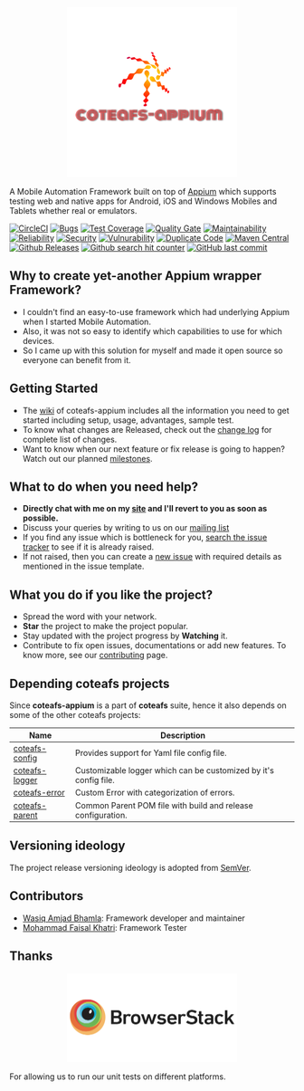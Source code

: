 <p align="center">
  <img src="./coteafs-appium.png" width=300 padding=10 />
</p>

A Mobile Automation Framework built on top of [Appium][] which supports testing web and native apps for Android, iOS and Windows Mobiles and Tablets whether real or emulators.

[![CircleCI](https://circleci.com/gh/WasiqB/coteafs-appium.svg?style=svg)](https://circleci.com/gh/WasiqB/coteafs-appium)
[![Bugs](https://sonarcloud.io/api/project_badges/measure?project=com.github.wasiqb.coteafs%3Aappium&metric=bugs)](https://sonarcloud.io/project/issues?id=com.github.wasiqb.coteafs%3Aappium&resolved=false)
[![Test Coverage](https://sonarcloud.io/api/project_badges/measure?project=com.github.wasiqb.coteafs%3Aappium&metric=coverage)](https://sonarcloud.io/component_measures?id=com.github.wasiqb.coteafs%3Aappium&metric=Coverage)
[![Quality Gate](https://sonarcloud.io/api/project_badges/measure?project=com.github.wasiqb.coteafs%3Aappium&metric=alert_status)](https://sonarcloud.io/dashboard?id=com.github.wasiqb.coteafs%3Aappium)
[![Maintainability](https://sonarcloud.io/api/project_badges/measure?project=com.github.wasiqb.coteafs%3Aappium&metric=sqale_rating)](https://sonarcloud.io/component_measures?id=com.github.wasiqb.coteafs%3Aappium&metric=Maintainability)
[![Reliability](https://sonarcloud.io/api/project_badges/measure?project=com.github.wasiqb.coteafs%3Aappium&metric=reliability_rating)](https://sonarcloud.io/component_measures?id=com.github.wasiqb.coteafs%3Aappium&metric=Reliability)
[![Security](https://sonarcloud.io/api/project_badges/measure?project=com.github.wasiqb.coteafs%3Aappium&metric=security_rating)](https://sonarcloud.io/component_measures?id=com.github.wasiqb.coteafs%3Aappium&metric=Security)
[![Vulnurability](https://sonarcloud.io/api/project_badges/measure?project=com.github.wasiqb.coteafs%3Aappium&metric=vulnerabilities)](https://sonarcloud.io/component_measures?id=com.github.wasiqb.coteafs%3Aappium&metric=new_vulnerabilities)
[![Duplicate Code](https://sonarcloud.io/api/project_badges/measure?project=com.github.wasiqb.coteafs%3Aappium&metric=duplicated_lines_density)](https://sonarcloud.io/component_measures?id=com.github.wasiqb.coteafs%3Aappium&metric=Duplications)
[![Maven Central](https://img.shields.io/maven-central/v/com.github.wasiqb.coteafs/appium.svg)][maven]
[![Github Releases](https://img.shields.io/github/downloads/WasiqB/coteafs-appium/total.svg)](https://github.com/WasiqB/coteafs-appium/releases)
[![Github search hit counter](https://img.shields.io/github/search/WasiqB/coteafs-appium/goto.svg)](https://github.com/WasiqB/coteafs-appium)
[![GitHub last commit](https://img.shields.io/github/last-commit/WasiqB/coteafs-appium.svg)](https://github.com/WasiqB/coteafs-appium)

## Why to create yet-another Appium wrapper Framework?
* I couldn't find an easy-to-use framework which had underlying Appium when I started Mobile Automation.
* Also, it was not so easy to identify which capabilities to use for which devices.
* So I came up with this solution for myself and made it open source so everyone can benefit from it.

## Getting Started
* The [wiki][] of coteafs-appium includes all the information you need to get started including setup, usage, advantages, sample test.
* To know what changes are Released, check out the [change log][] for complete list of changes.
* Want to know when our next feature or fix release is going to happen? Watch out our planned [milestones][].

## What to do when you need help?
* **Directly chat with me on my [site][] and I'll revert to you as soon as possible.**
* Discuss your queries by writing to us on our [mailing list][]
* If you find any issue which is bottleneck for you, [search the issue tracker][] to see if it is already raised.
* If not raised, then you can create a [new issue][] with required details as mentioned in the issue template.

## What you do if you like the project?
* Spread the word with your network.
* **Star** the project to make the project popular.
* Stay updated with the project progress by **Watching** it.
* Contribute to fix open issues, documentations or add new features. To know more, see our [contributing][] page.

## Depending coteafs projects
Since **coteafs-appium** is a part of **coteafs** suite, hence it also depends on some of the other coteafs projects:

Name | Description
-----|------------
[coteafs-config][] | Provides support for Yaml file config file.
[coteafs-logger][] | Customizable logger which can be customized by it's config file.
[coteafs-error][] | Custom Error with categorization of errors.
[coteafs-parent][] | Common Parent POM file with build and release configuration.

## Versioning ideology
The project release versioning ideology is adopted from [SemVer][semver].

## Contributors
* [Wasiq Amjad Bhamla][dev]: Framework developer and maintainer
* [Mohammad Faisal Khatri][tester]: Framework Tester

## Thanks

<p align="center">
  <a href="http://browserstack.com">
    <img src="./browserstack-logo-600x315.png" width=300 />
  </a>
</p>
For allowing us to run our unit tests on different platforms.

[wiki]: https://wasiqb.github.io/coteafs/appium/intro/
[unit tests]: https://github.com/WasiqB/coteafs-appium/tree/master/src/test
[site]: https://wasiqb.github.io
[mailing list]: https://groups.google.com/forum/#!forum/coteafs-appium-users
[search the issue tracker]: https://github.com/WasiqB/coteafs-appium/issues?q=something
[new issue]: https://github.com/WasiqB/coteafs-appium/issues/new
[coteafs-logger]: https://github.com/WasiqB/coteafs-logger
[coteafs-config]: https://github.com/WasiqB/coteafs-config
[coteafs-error]: https://github.com/WasiqB/coteafs-error
[coteafs-parent]: https://github.com/WasiqB/coteafs-parent
[Appium]: https://github.com/appium/java-client/releases
[change log]: CHANGELOG.md
[milestones]: https://github.com/WasiqB/coteafs-appium/milestones
[semver]: http://semver.org/
[license]: http://www.apache.org/licenses/LICENSE-2.0
[maven]: https://maven-badges.herokuapp.com/maven-central/com.github.wasiqb.coteafs/appium
[dev]: https://github.com/WasiqB/
[tester]: https://github.com/mfaisalkhatri
[contributing]: .github/CONTRIBUTING.md
